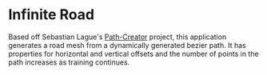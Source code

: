 # Infinite Road

Based off Sebastian Lague's [Path-Creator](https://github.com/SebLague/Path-Creator) project, this application generates a road mesh from a dynamically generated bezier path. It has properties for horizontal and vertical offsets and the number of points in the path increases as training continues.
 
